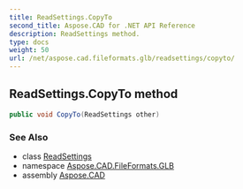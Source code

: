 ```yaml
---
title: ReadSettings.CopyTo
second_title: Aspose.CAD for .NET API Reference
description: ReadSettings method. 
type: docs
weight: 50
url: /net/aspose.cad.fileformats.glb/readsettings/copyto/
---
```

## ReadSettings.CopyTo method

```csharp
public void CopyTo(ReadSettings other)
```

### See Also

* class [ReadSettings](../)
* namespace [Aspose.CAD.FileFormats.GLB](../../readsettings/)
* assembly [Aspose.CAD](../../../)


